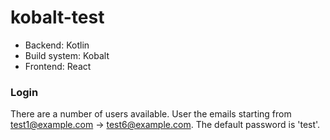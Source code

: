 # kobalt-test

* Backend: Kotlin
* Build system: Kobalt
* Frontend: React


### Login

There are a number of users available. User the emails starting from test1@example.com -> test6@example.com.
The default password is 'test'.
